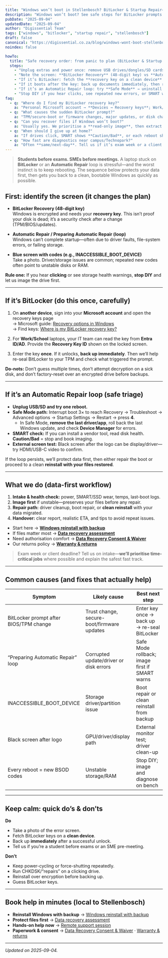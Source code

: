 ```yaml
---
title: "Windows won’t boot in Stellenbosch? BitLocker & Startup Repair—what to do next"
description: "Windows won’t boot? See safe steps for BitLocker prompts and Startup Repair loops, when to stop DIY, and fast paths to recovery or reinstall in Stellenbosch."
pubDate: "2025-09-04"
updatedDate: "2025-09-04"
author: "Digissential Team"
tags: ["windows", "bitlocker", "startup repair", "stellenbosch"]
draft: false
canonical: "https://digissential.co.za/blog/windows-wont-boot-stellenbosch-bitlocker-startup-repair/"
noindex: false

howTo:
  title: "Safe recovery order: from panic to plan (BitLocker & Startup Repair)"
  steps:
    - "Unplug extras and power once: remove USB drives/dongles/SD cards, then do one clean reboot. Repeated loops can make things worse."
    - "Note the screen: **BitLocker Recovery** (48-digit key) vs **Automatic Repair** loop vs other stop codes. A photo helps when you book in."
    - "If it’s BitLocker: fetch the **recovery key on a clean device** (not the broken PC). Personal: Microsoft account → Devices → Recovery keys; Work/School: ask IT/Entra ID/AD. Enter it **once**."
    - "If it boots after the key: back up documents immediately, then review why it asked (recent BIOS/TPM changes, updates)."
    - "If it’s an Automatic Repair loop: try **Safe Mode** → uninstall the last driver/app or Windows update; if storage sounds rough or SMART says Caution/Bad, stop and book imaging."
    - "Stop DIY if you hear clicks, see repeated new errors, or SMART warnings. We’ll image first, then repair or reinstall so your data is safe."
faq:
  - q: "Where do I find my BitLocker recovery key?"
    a: "Personal Microsoft account → **Devices → Recovery keys**; Work/School → your organisation/IT (Entra ID/AD). Some users printed or saved a .txt during setup."
  - q: "What causes the sudden BitLocker prompt?"
    a: "TPM/secure-boot or firmware changes, major updates, or disk changes. The key proves it’s really you; after unlock we re-seal BitLocker."
  - q: "Can you recover files if Windows won’t boot?"
    a: "Usually yes. We prioritise a **read-only image**, then extract files or repair from the image. If encryption is active, we’ll need your valid key."
  - q: "When should I give up at home?"
    a: "If drives click, SMART shows **Caution/Bad**, or each reboot shows new codes—stop. Power-cycling can reduce recovery chances."
  - q: "How fast are diagnostics near campus/Technopark?"
    a: "Often **same/next-day**. Tell us if it’s exam week or a client deadline—we’ll be honest about the quickest safe path."
---
```


> **Students before exams. SMEs before meetings.** A laptop stuck on **BitLocker** or an **Automatic Repair** loop is stressful—and the worst instinct is to keep rebooting. The sequence below protects your data first, then gets you back to a clean, bootable Windows as quickly as possible.

## First: identify the screen (it changes the plan)

- **BitLocker Recovery (48-digit key)**  
  Windows is encrypted and needs your **recovery key**. This isn’t proof your disk is dead; it’s a security check after a change (TPM/BIOS/updates).

- **Automatic Repair / Preparing Automatic Repair (loop)**  
  Windows can’t complete startup—often due to driver faults, file-system errors, or failing storage.

- **Blue screen with codes (e.g., INACCESSIBLE_BOOT_DEVICE)**  
  Take a photo. Driver/storage issues are common; repeated new codes often point to unstable disks or RAM.

**Rule one:** If you hear **clicking** or see storage health warnings, **stop DIY** and let us image the drive first.

---

## If it’s BitLocker (do this once, carefully)

1. On **another device**, sign into your **Microsoft account** and open the recovery keys page  
   → Microsoft guide: [Recovery options in Windows](https://support.microsoft.com/windows/recovery-options-in-windows)  
   → Find keys: [Where is my BitLocker recovery key?](https://support.microsoft.com/help/4026181)

2. For **Work/School** laptops, your IT team can read the key from **Entra ID/AD**. Provide the **Recovery Key ID** shown on the locked screen.

3. Enter the key **once**. If it unlocks, **back up immediately**. Then we’ll help re-seal BitLocker to your TPM and check what triggered the prompt.

**Do-nots:** Don’t guess multiple times, don’t attempt decryption on a sick disk, and don’t factory-reset over an encrypted drive before backups.

---

## If it’s an Automatic Repair loop (safe triage)

- **Unplug USB/SD and try one reboot.**  
- **Safe Mode path:** Interrupt boot 3× to reach Recovery → Troubleshoot → Advanced options → Startup Settings → Restart → press **4**.  
  - In Safe Mode, **remove the last driver/app**, roll back the last Windows update, and check **Device Manager** for errors.  
- **SMART check:** If you can install a vendor tool, read disk health. **Caution/Bad** = stop and book imaging.  
- **External screen test:** Black screen after the logo can be display/driver—try HDMI/USB-C video to confirm.

If the loop persists, we’ll protect data first, then either repair the boot or proceed to a clean **reinstall with your files restored**.

---

## What we do (data-first workflow)

1) **Intake & health check:** power, SMART/SSD wear, temps, last-boot logs.  
2) **Image first** if unstable—preserves your files before any repair.  
3) **Repair path:** driver cleanup, boot repair, or **clean reinstall** with your data migrated.  
4) **Handover:** clear report, realistic ETA, and tips to avoid repeat issues.

- Start here → **[Windows reinstall with backup](/services/windows-reinstall-with-backup/)**  
- If files matter most → **[Data recovery assessment](/services/data-recovery-simple-logical/)**  
- Need authorisation comfort → **[Data Recovery Consent & Waiver](/legal/data-recovery-consent-waiver/)**  
- Our returns policy → **[Warranty & returns](/legal/warranty-returns/)**

> Exam week or client deadline? Tell us on intake—**we’ll prioritise time-critical jobs** where possible and explain the safest fast track.

---

## Common causes (and fixes that actually help)

| Symptom | Likely cause | Best next step |
|---|---|---|
| BitLocker prompt after BIOS/TPM change | Trust change, secure-boot/firmware updates | Enter key once → back up → re-seal BitLocker |
| “Preparing Automatic Repair” loop | Corrupted update/driver or disk errors | Safe Mode rollback; image first if SMART warns |
| INACCESSIBLE_BOOT_DEVICE | Storage driver/partition issue | Boot repair or clean reinstall from backup |
| Black screen after logo | GPU/driver/display path | External monitor test; driver clean-up |
| Every reboot = new BSOD codes | Unstable storage/RAM | Stop DIY; image and diagnose on bench |

---

## Keep calm: quick do’s & don’ts

**Do**  
- Take a photo of the error screen.  
- Fetch BitLocker keys on a **clean device**.  
- Back up **immediately** after a successful unlock.  
- Tell us if you’re a student before exams or an SME pre-meeting.

**Don’t**  
- Keep power-cycling or force-shutting repeatedly.  
- Run CHKDSK/“repairs” on a clicking drive.  
- Reinstall over encryption before backing up.  
- Guess BitLocker keys.

---

## Book help in minutes (local to Stellenbosch)

- **Reinstall Windows with backup** → [Windows reinstall with backup](/services/windows-reinstall-with-backup/)  
- **Protect files first** → [Data recovery assessment](/services/data-recovery-simple-logical/)  
- **Hands-on help now** → [Remote support session](/services/remote-support-setup/)  
- **Paperwork & consent** → [Data Recovery Consent & Waiver](/legal/data-recovery-consent-waiver/) · [Warranty & returns](/legal/warranty-returns/)

---

*Updated on 2025-09-04.*
